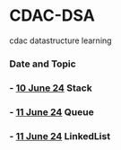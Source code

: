 # CDAC-DSA
cdac datastructure learning
	
### Date and Topic

### - [10 June 24](https://github.com/Hrishi2520/CDAC-DSA/tree/main/DS-Learning/Stack) Stack
### - [11 June 24](https://github.com/Hrishi2520/CDAC-DSA/tree/main/DS-Learning/Queue) Queue
### - [11 June 24](https://github.com/Hrishi2520/CDAC-DSA/tree/main/DS-Learning/LinkedList) LinkedList